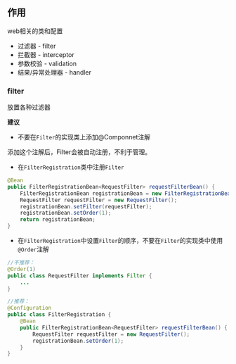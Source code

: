 ## 作用

web相关的类和配置

* 过滤器 - filter
* 拦截器 - interceptor
* 参数校验 - validation
* 结果/异常处理器 - handler

### filter

放置各种过滤器

**建议**

* 不要在`Filter`的实现类上添加@Componnet注解

添加这个注解后，Filter会被自动注册，不利于管理。

* 在`FilterRegistration`类中注册`Filter`

```java
@Bean
public FilterRegistrationBean<RequestFilter> requestFilterBean() {
    FilterRegistrationBean registrationBean = new FilterRegistrationBean();
    RequestFilter requestFilter = new RequestFilter();
    registrationBean.setFilter(requestFilter);
    registrationBean.setOrder(1);
    return registrationBean;
}
```

* 在`FilterRegistration`中设置`Filter`的顺序，不要在`Filter`的实现类中使用`@Order`注解

```java
//不推荐：
@Order(1)
public class RequestFilter implements Filter {
    ...
}

//推荐：
@Configuration
public class FilterRegistration {
    @Bean
    public FilterRegistrationBean<RequestFilter> requestFilterBean() {
        RequestFilter requestFilter = new RequestFilter();
        registrationBean.setOrder(1);
    }
}
```